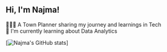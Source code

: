 
## Hi, I'm Najma!


👩🏽‍💻 A Town Planner sharing my journey and learnings in Tech<br/>
💬 I'm currently learning about Data Analytics<br/>

[![Najma's GitHub stats](https://github-readme-stats.vercel.app/api?username=najmaleley)]
